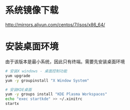# 系统镜像下载
http://mirrors.aliyun.com/centos/7/isos/x86_64/

# 安装桌面环境
由于该版本是最小系统，因此只有终端。需要先安装桌面环境
```sh
# 安装X windows - 桌面控制功能
yum upgrade
yum -y groupinstall "X Window System"

# 安装KDE桌面
yum -y groups install "KDE Plasma Workspaces"
echo "exec startkde" >> ~/.xinitrc
startx
```